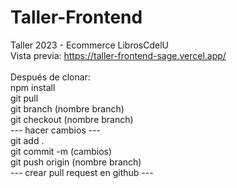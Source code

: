 # Taller-Frontend
Taller 2023 - Ecommerce LibrosCdelU\
Vista previa: https://taller-frontend-sage.vercel.app/
\
\
Después de clonar:\
npm install\
git pull\
git branch (nombre branch)\
git checkout  (nombre branch)\
--- hacer cambios ---\
git add .\
git commit -m (cambios)\
git push origin (nombre branch)\
--- crear pull request en github ---
